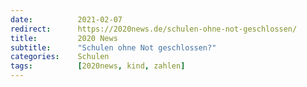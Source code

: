 ```yaml
---
date:          2021-02-07
redirect:      https://2020news.de/schulen-ohne-not-geschlossen/
title:         2020 News
subtitle:      "Schulen ohne Not geschlossen?"
categories:    Schulen
tags:          [2020news, kind, zahlen]
---
```


